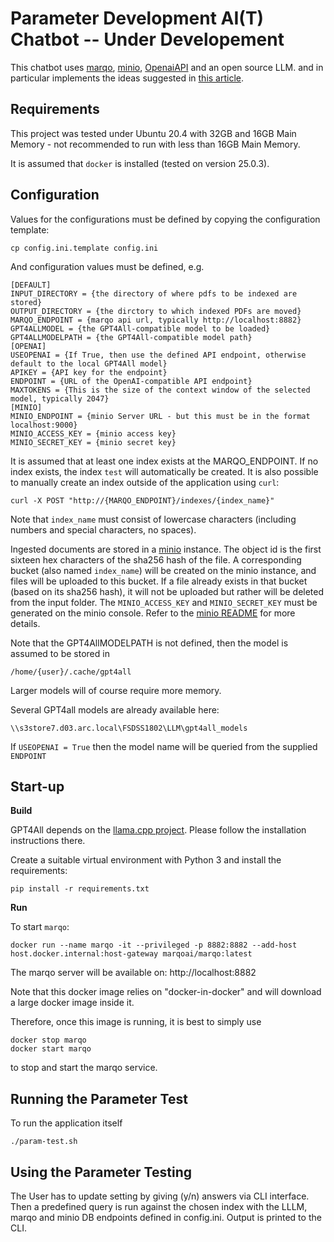 # Parameter Development AI(T) Chatbot -- Under Developement

This chatbot uses [marqo](https://www.marqo.ai/), [minio](https://min.io/), [OpenaiAPI](https://platform.openai.com/) and an open source LLM. 
and in particular implements the ideas suggested in [this article](https://medium.com/creator-fund/building-search-engines-that-think-like-humans-e019e6fb6389).

## Requirements

This project was tested under Ubuntu 20.4 with 32GB and 16GB Main Memory - not recommended to run with less than 16GB Main Memory. 

It is assumed that `docker` is installed (tested on version 25.0.3).

## Configuration

Values for the configurations must be defined by copying the configuration template:

    cp config.ini.template config.ini
    
And configuration values must be defined, e.g.

    [DEFAULT]
    INPUT_DIRECTORY = {the directory of where pdfs to be indexed are stored}
    OUTPUT_DIRECTORY = {the dirctory to which indexed PDFs are moved}
    MARQO_ENDPOINT = {marqo api url, typically http://localhost:8882}
    GPT4ALLMODEL = {the GPT4All-compatible model to be loaded}
    GPT4ALLMODELPATH = {the GPT4All-compatible model path}
    [OPENAI]
    USEOPENAI = {If True, then use the defined API endpoint, otherwise default to the local GPT4All model}
    APIKEY = {API key for the endpoint}
    ENDPOINT = {URL of the OpenAI-compatible API endpoint}
    MAXTOKENS = {This is the size of the context window of the selected model, typically 2047}
    [MINIO]
    MINIO_ENDPOINT = {minio Server URL - but this must be in the format localhost:9000}
    MINIO_ACCESS_KEY = {minio access key}
    MINIO_SECRET_KEY = {minio secret key}

It is assumed that at least one index exists at the MARQO_ENDPOINT. If no index exists, the index ``test`` will automatically be created.
It is also possible to manually create an index outside of the application using ``curl``:

    curl -X POST "http://{MARQO_ENDPOINT}/indexes/{index_name}"

Note that ``index_name`` must consist of lowercase characters (including numbers and special characters, no spaces).

Ingested documents are stored in a [minio](https://min.io/) instance. The object id is the first sixteen hex characters of the sha256 hash of the file.
A corresponding bucket (also named ``index_name``) will be created on the minio instance, and files will be uploaded to this bucket.
If a file already exists in that bucket (based on its sha256 hash), it will not be uploaded but rather will be deleted from the input folder.
The ``MINIO_ACCESS_KEY`` and ``MINIO_SECRET_KEY`` must be generated on the minio console. Refer to the [minio README](minio.md) for more details.

Note that the GPT4AllMODELPATH is not defined, then the model is assumed to be stored in

    /home/{user}/.cache/gpt4all

Larger models will of course require more memory.

Several GPT4all models are already available here:

    \\s3store7.d03.arc.local\FSDSS1802\LLM\gpt4all_models

If ``USEOPENAI = True`` then the model name will be queried from the supplied ``ENDPOINT``

## Start-up

**Build**

GPT4All depends on the [llama.cpp project](https://github.com/ggerganov/llama.cpp). Please follow the installation instructions there.

Create a suitable virtual environment with Python 3 and install the requirements:

    pip install -r requirements.txt

**Run**

To start ``marqo``:

    docker run --name marqo -it --privileged -p 8882:8882 --add-host host.docker.internal:host-gateway marqoai/marqo:latest

The marqo server will be available on: http://localhost:8882

Note that this docker image relies on "docker-in-docker" and will download a large docker image inside it.

Therefore, once this image is running, it is best to simply use

    docker stop marqo
    docker start marqo

to stop and start the marqo service.

## Running the Parameter Test

To run the application itself

    ./param-test.sh


## Using the Parameter Testing

The User has to update setting by giving (y/n) answers via CLI interface. Then a predefined query is run against the chosen index with the LLLM, marqo and minio DB endpoints defined in config.ini. 
Output is printed to the CLI.